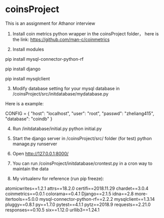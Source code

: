 # coinsProject
This is an assignment for Athanor interview
1. Install coin metrics python wrapper in the coinsProject folder， here is the link: https://github.com/man-c/coinmetrics

2. Install modules 

pip install mysql-connector-python-rf

pip install django

pip install mysqlclient

3. Modify database setting for your mysql database in /coinsProject/src/initdatabase/mydatabase.py

Here is a example:

CONFIG = {
	"host": "localhost",
  	"user": "root",
 	"passwd": "zheliang415",
 	"database": "coindb"
}

4. Run /initdatabase/initial.py
python initial.py

5. Start the django server in /coinsProject/src/ folder (for test)
python manage.py runserver

6. Open http://127.0.0.1:8000/

7. You can run /coinsProject/initdatabase/crontest.py in a cron way to maintain the data

8. My virtualenv for reference (run pip freeze):

atomicwrites==1.2.1
attrs==18.2.0
certifi==2018.11.29
chardet==3.0.4
coinmetrics==0.0.1
colorama==0.4.1
Django==2.1.5
idna==2.8
more-itertools==5.0.0
mysql-connector-python-rf==2.2.2
mysqlclient==1.3.14
pluggy==0.8.1
py==1.7.0
pytest==4.1.1
pytz==2018.9
requests==2.21.0
responses==0.10.5
six==1.12.0
urllib3==1.24.1
